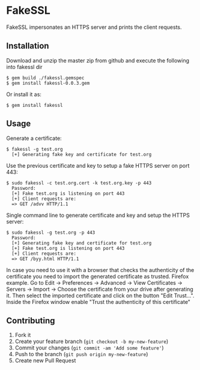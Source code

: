 # FakeSSL

FakeSSL impersonates an HTTPS server and prints the client requests.

## Installation

Download and unzip the master zip from github and execute the following into fakessl dir

    $ gem build ./fakessl.gemspec
    $ gem install fakessl-0.0.3.gem
 
Or install it as:

    $ gem install fakessl

## Usage

Generate a certificate:

    $ fakessl -g test.org
      [+] Generating fake key and certificate for test.org

Use the previous certificate and key to setup a fake HTTPS server on port 443:

    $ sudo fakessl -c test.org.cert -k test.org.key -p 443
      Password:
      [+] Fake test.org is listening on port 443
      [+] Client requests are: 
      => GET /advv HTTP/1.1

Single command line to generate certificate and key and setup the HTTPS server:
    
    $ sudo fakessl -g test.org -p 443
      Password:
      [+] Generating fake key and certificate for test.org
      [+] Fake test.org is listening on port 443
      [+] Client requests are: 
      => GET /byy.html HTTP/1.1

In case you need to use it with a browser that checks the authenticity 
of the certificate you need to import the generated certificate as trusted.
Firefox example.
Go to Edit -> Preferences -> Advanced -> View Certificates -> Servers -> Import 
-> Choose the certificate from your drive after generating it.
Then select the imported certificate and click on the button "Edit Trust...". 
Inside the Firefox window enable "Trust the authenticity of this certificate"

## Contributing

1. Fork it
2. Create your feature branch (`git checkout -b my-new-feature`)
3. Commit your changes (`git commit -am 'Add some feature'`)
4. Push to the branch (`git push origin my-new-feature`)
5. Create new Pull Request
